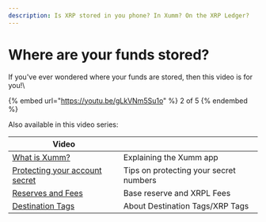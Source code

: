 ```yaml
---
description: Is XRP stored in you phone? In Xumm? On the XRP Ledger?
---
```


# Where are your funds stored?

If you've ever wondered where your funds are stored, then this video is for you!\


{% embed url="https://youtu.be/gLkVNm5Su1o" %}
2 of 5
{% endembed %}

Also available in this video series:

| Video                                                                                                |                                        |
| ---------------------------------------------------------------------------------------------------- | -------------------------------------- |
| [What is Xumm?](../../hot-topics/what-is-xumm.md)                                                    | Explaining the Xumm app                |
| [Protecting your account secret](../how-can-you-access-your-xrpl-account.md)                         | Tips on protecting your secret numbers |
| [Reserves and Fees](../../xrp-ledger-resources/xrp-ledger-concepts/reserves-and-fees-on-the-xrpl.md) | Base reserve and XRPL Fees             |
| [Destination Tags](../../learning-more-about-xaman/destination-tags.md)                              | About Destination Tags/XRP Tags        |

